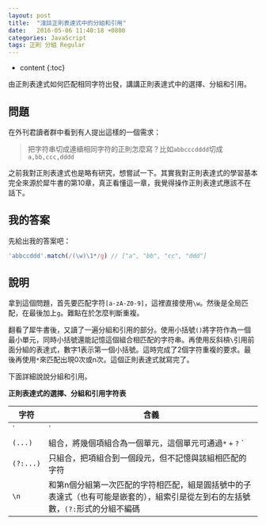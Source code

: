 ```yaml
---
layout: post
title:  "淺談正則表達式中的分組和引用"
date:   2016-05-06 11:40:18 +0800
categories: JavaScript
tags: 正則 分組 Regular
---
```


* content
{:toc}

由正則表達式如何匹配相同字符出發，講講正則表達式中的選擇、分組和引用。

## 問題

在外刊君讀者群中看到有人提出這樣的一個需求：

> 把字符串切成連續相同字符的正則怎麼寫？比如`abbcccdddd`切成`a,bb,ccc,dddd`

之前我對正則表達式也是略有研究，想嘗試一下。其實我對正則表達式的學習基本完全來源於犀牛書的第10章，真正看懂這一章，我覺得操作正則表達式應該不在話下。





## 我的答案

先給出我的答案吧：

```js
'abbccddd'.match(/(\w)\1*/g) // ["a", "bb", "cc", "ddd"]
```

## 說明


拿到這個問題，首先要匹配字符`[a-zA-Z0-9]`，這裡直接使用`\w`。然後是全局匹配，在最後加上`g`。難點在於怎麼判斷重複。

翻看了犀牛書後，又讀了一遍分組和引用的部分。使用小括號`()`將字符作為一個最小單元，同時小括號還能記憶這個組合相匹配的字符串。再使用反斜槓`\`引用前面分組的表達式，數字1表示第一個小括號。這時完成了2個字符重複的要求。最後再使用`*`來匹配出現0次或n次。這個正則表達式就寫完了。

下面詳細說說分組和引用。

**正則表達式的選擇、分組和引用字符表**

字符 | 含義
--- | ---
`|` | 選擇，匹配的是該符號左邊的子表達式或右邊的子表達式
`(...)` | 組合，將幾個項組合為一個單元，這個單元可通過`*` `+` `?` `|` 等符號加以修飾，**而且可以記住和這個組合相匹配的字符串以提供伺候的引用使用**
`(?:...)` | 只組合，把項組合到一個段元，但不記憶與該組相匹配的字符
`\n` | 和第n個分組第一次匹配的字符相匹配，組是圓括號中的子表達式（也有可能是嵌套的），組索引是從左到右的左括號數，`(?:`形式的分組不編碼
